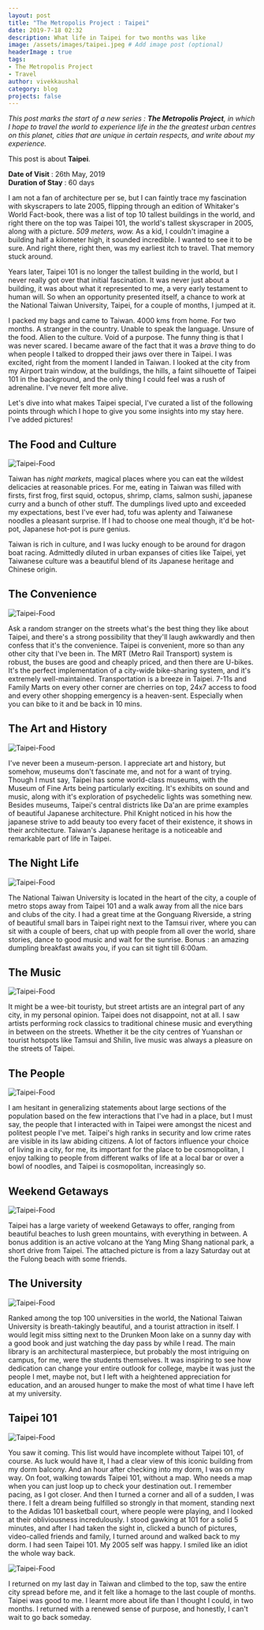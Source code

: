 ```yaml
---
layout: post
title: "The Metropolis Project : Taipei"
date: 2019-7-18 02:32
description: What life in Taipei for two months was like
image: /assets/images/taipei.jpeg # Add image post (optional)
headerImage : true
tags:
- The Metropolis Project
- Travel
author: vivekkaushal
category: blog
projects: false
---
```


*This post marks the start of a new series : **The Metropolis Project**, in which I hope to travel the world to experience life in the the greatest urban centres on this planet, cities that are unique in certain respects, and write about my experience.*

This post is about **Taipei**.

**Date of Visit**    : 26th May, 2019  
**Duration of Stay** : 60 days

I am not a fan of architecture per se, but I can faintly trace my fascination with skyscrapers to late 2005, flipping through an edition of Whitaker's World Fact-book, there was a list of top 10 tallest buildings in the world, and right there on the top was Taipei 101, the world's tallest skyscraper in 2005, along with a picture. *509 meters, wow.* As a kid, I couldn't imagine a building half a kilometer high, it sounded incredible. I wanted to see it to be sure. And right there, right then, was my earliest itch to travel. That memory stuck around.

Years later, Taipei 101 is no longer the tallest building in the world, but I never really got over that initial fascination. It was never just about a building, it was about what it represented to me, a very early testament to human will. So when an opportunity presented itself, a chance to work at the National Taiwan University, Taipei, for a couple of months, I jumped at it.

I packed my bags and came to Taiwan. 4000 kms from home. For two months. A stranger in the country. Unable to speak the language. Unsure of the food. Alien to the culture. Void of a purpose. The funny thing is that I was never scared. I became aware of the fact that it was a *brave* thing to do when people I talked to dropped their jaws over there in Taipei. I was excited, right from the moment I landed in Taiwan. I looked at the city from my Airport train window, at the buildings, the hills, a faint silhouette of Taipei 101 in the background, and the only thing I could feel was a rush of adrenaline. I've never felt more alive.

Let's dive into what makes Taipei special, I've curated a list of the following points through which I hope to give you some insights into my stay here. I've added pictures!  

## The Food and Culture

![Taipei-Food]({{site.url}}/assets/images/taipei_food.jpg)

Taiwan has *night markets*, magical places where you can eat the wildest delicacies at reasonable prices. For me, eating in Taiwan was filled with firsts, first frog, first squid, octopus, shrimp, clams, salmon sushi, japanese curry and a bunch of other stuff. The dumplings lived upto and exceeded my expectations, best I've ever had, tofu was aplenty and Taiwanese noodles a pleasant surprise. If I had to choose one meal though, it'd be hot-pot, Japanese hot-pot is pure genius. 

Taiwan is rich in culture, and I was lucky enough to be around for dragon boat racing. Admittedly diluted in urban expanses of cities like Taipei, yet Taiwanese culture was a beautiful blend of its Japanese heritage and Chinese origin.

## The Convenience

![Taipei-Food]({{site.url}}/assets/images/taipei_ubike.jpg)

Ask a random stranger on the streets what's the best thing they like about Taipei, and there's a strong possibility that they'll laugh awkwardly and then confess that it's the convenience. Taipei is convenient, more so than any other city that I've been in. The MRT (Metro Rail Transport) system is robust, the buses are good and cheaply priced, and then there are U-bikes. It's the perfect implementation of a city-wide bike-sharing system, and it's extremely well-maintained. Transportation is a breeze in Taipei. 7-11s and Family Marts on every other corner are cherries on top, 24x7 access to food and every other shopping emergency is a heaven-sent. Especially when you can bike to it and be back in 10 mins.

## The Art and History

![Taipei-Food]({{site.url}}/assets/images/taipei_art.jpg)

I've never been a museum-person. I appreciate art and history, but somehow, museums don't fascinate me, and not for a want of trying. Though I must say, Taipei has some world-class museums, with the Museum of Fine Arts being particularly exciting. It's exhibits on sound and music, along with it's exploration of psychedelic lights was something new. Besides museums, Taipei's central districts like Da'an are prime examples of beautiful Japanese architecture. Phil Knight noticed in his how the japanese strive to add beauty too every facet of their existence, it shows in their architecture. Taiwan's Japanese heritage is a noticeable and remarkable part of life in Taipei.

## The Night Life

![Taipei-Food]({{site.url}}/assets/images/taipei_nightlife.jpg)

The National Taiwan University is located in the heart of the city, a couple of metro stops away from Taipei 101 and a walk away from all the nice bars and clubs of the city. I had a great time at the Gonguang Riverside, a string of beautiful small bars in Taipei right next to the Tamsui river, where you can sit with a couple of beers, chat up with people from all over the world, share stories, dance to good music and wait for the sunrise. Bonus : an amazing dumpling breakfast awaits you, if you can sit tight till 6:00am.

## The Music

![Taipei-Food]({{site.url}}/assets/images/taipei_music.png)

It might be a wee-bit touristy, but street artists are an integral part of any city, in my personal opinion. Taipei does not disappoint, not at all. I saw artists performing rock classics to traditional chinese music and everything in between on the streets. Whether it be the city centres of Yuanshan or tourist hotspots like Tamsui and Shilin, live music was always a pleasure on the streets of Taipei.

## The People

![Taipei-Food]({{site.url}}/assets/images/taipei_people.jpg)

I am hesitant in generalizing statements about large sections of the population based on the few interactions that I've had in a place, but I must say, the people that I interacted with in Taipei were amongst the nicest and politest people I've met. Taipei's high ranks in security and low crime rates are visible in its law abiding citizens. A lot of factors influence your choice of living in a city, for me, its important for the place to be cosmopolitan, I enjoy talking to people from different walks of life at a local bar or over a bowl of noodles, and Taipei is cosmopolitan, increasingly so.

## Weekend Getaways

![Taipei-Food]({{site.url}}/assets/images/taipei_fulong.jpg)

Taipei has a large variety of weekend Getaways to offer, ranging from beautiful beaches to lush green mountains, with everything in between. A bonus addition is an active volcano at the Yang Ming Shang national park, a short drive from Taipei. The attached picture is from a lazy Saturday out at the Fulong beach with some friends. 

## The University

![Taipei-Food]({{site.url}}/assets/images/taipei_ntu.jpg)

Ranked among the top 100 universities in the world, the National Taiwan University is breath-takingly beautiful, and a tourist attraction in itself. I would legit miss sitting next to the Drunken Moon lake on a sunny day with a good book and just watching the day pass by while I read. The main library is an architectural masterpiece, but probably the most intriguing on campus, for me, were the students themselves. It was inspiring to see how dedication can change your entire outlook for college, maybe it was just the people I met, maybe not, but I left with a heightened appreciation for education, and an aroused hunger to make the most of what time I have left at my university.

## Taipei 101

![Taipei-Food]({{site.url}}/assets/images/taipei_101.jpg)

You saw it coming. This list would have incomplete without Taipei 101, of course. As luck would have it, I had a clear view of this iconic building from my dorm balcony. And an hour after checking into my dorm, I was on my way. On foot, walking towards Taipei 101, without a map. Who needs a map when you can just loop up to check your destination out. I remember pacing, as I got closer. And then I turned a corner and all of a sudden, I was there. I felt a dream being fulfilled so strongly in that moment, standing next to the Adidas 101 basketball court, where people were playing, and I looked at their obliviousness incredulously. I stood gawking at 101 for a solid 5 minutes, and after I had taken the sight in, clicked a bunch of pictures, video-called friends and family, I turned around and walked back to my dorm. I had seen Taipei 101. My 2005 self was happy. I smiled like an idiot the whole way back.

![Taipei-Food]({{site.url}}/assets/images/taipei_cityscape.jpeg)

I returned on my last day in Taiwan and climbed to the top, saw the entire city spread before me, and it felt like a homage to the last couple of months. Taipei was good to me. I learnt more about life than I  thought I could, in two months. I returned with a renewed sense of purpose, and honestly, I can't wait to go back someday. 
